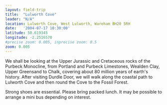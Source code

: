 ```yaml
---
layout: field-trip
title:  "Lulworth Cove"
leader: "N/A"
location: Lulworth Cove, West Lulworth, Wareham BH20 5RH
date:   '2004-07-17 10:30:00'
latitude: 50.619345
longitude: -2.2516570
#precise zoom: 0.005, inprecise zoom: 0.5
zoom: 0.005
---
```

We shall be looking at the Upper Jurassic and Cretaceous rocks of the Purbeck Monocline, from Portland and Purbeck Limestones, Wealden Clay, Upper Greensand to Chalk, covering about 80 million years of earth's history. After visiting Durdle Door, we will walk along the coastal path to Lulworth Cove and then round the Cove to the Fossil Forest.

Strong shoes are essential. Please bring packed lunch. It may be possible to arrange a mini bus depending on interest.